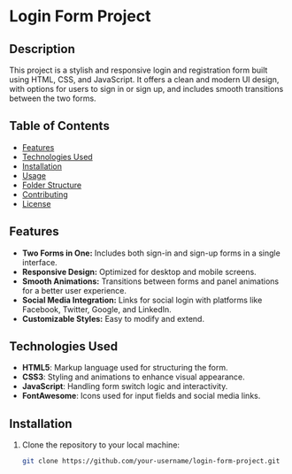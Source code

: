 # Login Form Project

## Description

This project is a stylish and responsive login and registration form built using HTML, CSS, and JavaScript. It offers a clean and modern UI design, with options for users to sign in or sign up, and includes smooth transitions between the two forms.

## Table of Contents

- [Features](#features)
- [Technologies Used](#technologies-used)
- [Installation](#installation)
- [Usage](#usage)
- [Folder Structure](#folder-structure)
- [Contributing](#contributing)
- [License](#license)

## Features

- **Two Forms in One:** Includes both sign-in and sign-up forms in a single interface.
- **Responsive Design:** Optimized for desktop and mobile screens.
- **Smooth Animations:** Transitions between forms and panel animations for a better user experience.
- **Social Media Integration:** Links for social login with platforms like Facebook, Twitter, Google, and LinkedIn.
- **Customizable Styles:** Easy to modify and extend.

## Technologies Used

- **HTML5**: Markup language used for structuring the form.
- **CSS3**: Styling and animations to enhance visual appearance.
- **JavaScript**: Handling form switch logic and interactivity.
- **FontAwesome**: Icons used for input fields and social media links.

## Installation

1. Clone the repository to your local machine:

   ```bash
   git clone https://github.com/your-username/login-form-project.git


